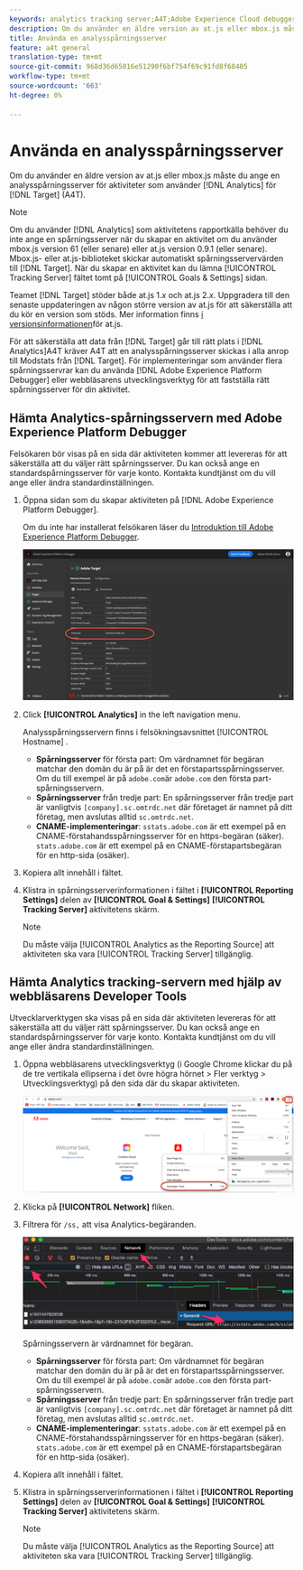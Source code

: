 ```yaml
---
keywords: analytics tracking server;A4T;Adobe Experience Cloud debugger;Adobe Experience Platform debugger;reporting source;developer tools
description: Om du använder en äldre version av at.js eller mbox.js måste du ange en analysspårningsserver för aktiviteter som använder Analytics för Target (A4T).
title: Använda en analysspårningsserver
feature: a4t general
translation-type: tm+mt
source-git-commit: 968d36d65016e51290f6bf754f69c91fd8f68405
workflow-type: tm+mt
source-wordcount: '663'
ht-degree: 0%

---
```



# Använda en analysspårningsserver

Om du använder en äldre version av at.js eller mbox.js måste du ange en analysspårningsserver för aktiviteter som använder [!DNL Analytics] för [!DNL Target] (A4T).

>[!NOTE]
>
>Om du använder [!DNL Analytics] som aktivitetens rapportkälla behöver du inte ange en spårningsserver när du skapar en aktivitet om du använder mbox.js version 61 (eller senare) eller at.js version 0.9.1 (eller senare). Mbox.js- eller at.js-biblioteket skickar automatiskt spårningsservervärden till [!DNL Target]. När du skapar en aktivitet kan du lämna [!UICONTROL Tracking Server] fältet tomt på [!UICONTROL Goals & Settings] sidan.
>
>Teamet [!DNL Target] stöder både at.js 1.*x* och at.js 2.*x*. Uppgradera till den senaste uppdateringen av någon större version av at.js för att säkerställa att du kör en version som stöds. Mer information finns [i versionsinformationen](/help/c-implementing-target/c-implementing-target-for-client-side-web/target-atjs-versions.md)för at.js.

För att säkerställa att data från [!DNL Target] går till rätt plats i [!DNL Analytics]A4T kräver A4T att en analysspårningsserver skickas i alla anrop till Modstats från [!DNL Target]. För implementeringar som använder flera spårningsservrar kan du använda [!DNL Adobe Experience Platform Debugger] eller webbläsarens utvecklingsverktyg för att fastställa rätt spårningsserver för din aktivitet.

## Hämta Analytics-spårningsservern med Adobe Experience Platform Debugger

Felsökaren bör visas på en sida där aktiviteten kommer att levereras för att säkerställa att du väljer rätt spårningsserver. Du kan också ange en standardspårningsserver för varje konto. Kontakta kundtjänst om du vill ange eller ändra standardinställningen.

1. Öppna sidan som du skapar aktiviteten på [!DNL Adobe Experience Platform Debugger].

   Om du inte har installerat felsökaren läser du [Introduktion till Adobe Experience Platform Debugger](https://experienceleague.adobe.com/docs/platform-learn/tutorials/data-ingestion/web-sdk/introduction-to-the-experience-platform-debugger.html).

   ![](assets/Screen_DebuggerTrackServ.png)

1. Click **[!UICONTROL Analytics]** in the left navigation menu.

   Analysspårningsservern finns i felsökningsavsnittet [!UICONTROL Hostname] .

   * **Spårningsserver** för första part: Om värdnamnet för begäran matchar den domän du är på är det en förstapartsspårningsserver. Om du till exempel är på `adobe.com`är `adobe.com` den första part-spårningsservern.
   * **Spårningsserver** från tredje part: En spårningsserver från tredje part är vanligtvis `[company].sc.omtrdc.net` där företaget är namnet på ditt företag, men avslutas alltid `sc.omtrdc.net`.
   * **CNAME-implementeringar**: `sstats.adobe.com` är ett exempel på en CNAME-förstahandsspårningsserver för en https-begäran (säker). `stats.adobe.com` är ett exempel på en CNAME-förstapartsbegäran för en http-sida (osäker).

1. Kopiera allt innehåll i fältet.

1. Klistra in spårningsserverinformationen i fältet i **[!UICONTROL Reporting Settings]** delen av **[!UICONTROL Goal & Settings]** **[!UICONTROL Tracking Server]** aktivitetens skärm.

   >[!NOTE]
   >
   >Du måste välja [!UICONTROL Analytics as the Reporting Source] att aktiviteten ska vara [!UICONTROL Tracking Server] tillgänglig.

## Hämta Analytics tracking-servern med hjälp av webbläsarens Developer Tools

Utvecklarverktygen ska visas på en sida där aktiviteten levereras för att säkerställa att du väljer rätt spårningsserver. Du kan också ange en standardspårningsserver för varje konto. Kontakta kundtjänst om du vill ange eller ändra standardinställningen.

1. Öppna webbläsarens utvecklingsverktyg (i Google Chrome klickar du på de tre vertikala ellipserna i det övre högra hörnet > Fler verktyg > Utvecklingsverktyg) på den sida där du skapar aktiviteten.

   ![Kromutvecklarverktyg](/help/c-integrating-target-with-mac/a4t/assets/chrome-dev-tools.png)

1. Klicka på **[!UICONTROL Network]** fliken.

1. Filtrera för `/ss,` att visa Analytics-begäranden.

   ![Verktyg för Chrome-utvecklare med /ss-sökning](/help/c-integrating-target-with-mac/a4t/assets/chrome-search.png)

   Spårningsservern är värdnamnet för begäran.

   * **Spårningsserver** för första part: Om värdnamnet för begäran matchar den domän du är på är det en förstapartsspårningsserver. Om du till exempel är på `adobe.com`är `adobe.com` den första part-spårningsservern.
   * **Spårningsserver** från tredje part: En spårningsserver från tredje part är vanligtvis `[company].sc.omtrdc.net` där företaget är namnet på ditt företag, men avslutas alltid `sc.omtrdc.net`.
   * **CNAME-implementeringar**: `sstats.adobe.com` är ett exempel på en CNAME-förstahandsspårningsserver för en https-begäran (säker). `stats.adobe.com` är ett exempel på en CNAME-förstapartsbegäran för en http-sida (osäker).

1. Kopiera allt innehåll i fältet.

1. Klistra in spårningsserverinformationen i fältet i **[!UICONTROL Reporting Settings]** delen av **[!UICONTROL Goal & Settings]** **[!UICONTROL Tracking Server]** aktivitetens skärm.

   >[!NOTE]
   >
   >Du måste välja [!UICONTROL Analytics as the Reporting Source] att aktiviteten ska vara [!UICONTROL Tracking Server] tillgänglig.

